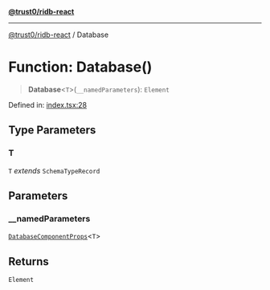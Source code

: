 [**@trust0/ridb-react**](../README.md)

***

[@trust0/ridb-react](../README.md) / Database

# Function: Database()

> **Database**\<`T`\>(`__namedParameters`): `Element`

Defined in: [index.tsx:28](https://github.com/trust0-project/RIDB/blob/40b5c2c88b47dd5db201bd993b2e70350246bff3/packages/ridb-react/src/index.tsx#L28)

## Type Parameters

### T

`T` *extends* `SchemaTypeRecord`

## Parameters

### \_\_namedParameters

[`DatabaseComponentProps`](../type-aliases/DatabaseComponentProps.md)\<`T`\>

## Returns

`Element`
